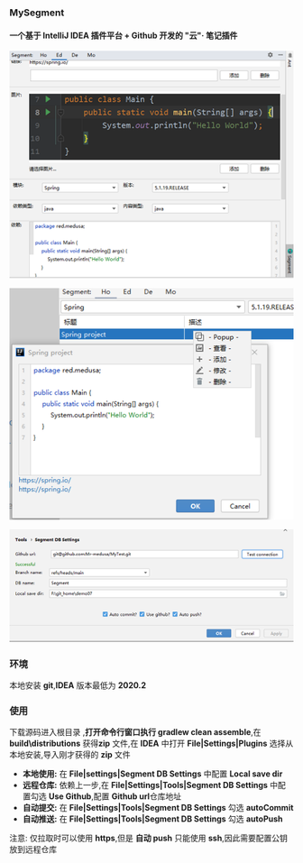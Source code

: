 ### MySegment

#### 一个基于 IntelliJ IDEA 插件平台 + Github 开发的 "云"· 笔记插件

![](imgs/01.png)

![](imgs/02.png)

![](imgs/03.png)

### 环境

本地安装 **git**,**IDEA** 版本最低为 **2020.2**

### 使用

下载源码进入根目录 ,**打开命令行窗口执行 gradlew clean assemble**,在 **build\distributions** 获得**zip** 文件,在 **IDEA** 中打开 **File|Settings|Plugins**  选择从本地安装,导入刚才获得的 **zip** 文件

- **本地使用:** 在 **File|settings|Segment DB Settings** 中配置 **Local save dir**
- **远程仓库:** 依赖上一步,在 **File|Settings|Tools|Segment DB Settings** 中配置勾选 **Use Github**,配置 **Github url**仓库地址
- **自动提交:** 在 **File|Settings|Tools|Segment DB Settings** 勾选 **autoCommit**
- **自动推送:** 在 **File|Settings|Tools|Segment DB Settings** 勾选 **autoPush**

注意: 仅拉取时可以使用 **https**,但是 **自动 push** 只能使用 **ssh**,因此需要配置公钥放到远程仓库

